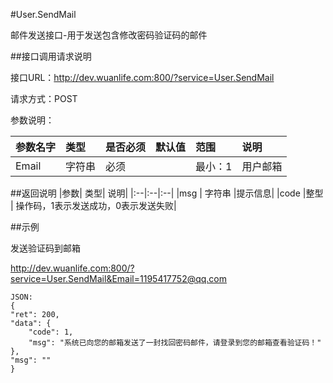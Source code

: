 #User.SendMail

邮件发送接口-用于发送包含修改密码验证码的邮件

##接口调用请求说明

接口URL：http://dev.wuanlife.com:800/?service=User.SendMail

请求方式：POST

参数说明：

|参数名字   | 类型|  是否必须   | 默认值   | 范围      |  说明|
|:--|:--|:--|:--|:--|:--|
|Email    |   字符串| 必须     ||           最小：1  |  用户邮箱|


##返回说明
|参数|        类型|   说明|
|:--|:--|:--|
|msg           |  字符串 |提示信息|
|code            |整型 |  操作码，1表示发送成功，0表示发送失败|


##示例

发送验证码到邮箱

http://dev.wuanlife.com:800/?service=User.SendMail&Email=1195417752@qq.com
   
    JSON:
    {
    "ret": 200,
    "data": {
        "code": 1,
        "msg": "系统已向您的邮箱发送了一封找回密码邮件，请登录到您的邮箱查看验证码！"
    },
    "msg": ""
    }
